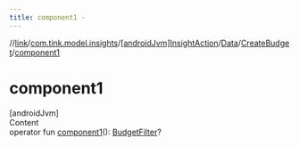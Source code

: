 ```yaml
---
title: component1 -
---
```

//[link](../../../../index.md)/[com.tink.model.insights](../../../index.md)/[[androidJvm]InsightAction](../../index.md)/[Data](../index.md)/[CreateBudget](index.md)/[component1](component1.md)



# component1  
[androidJvm]  
Content  
operator fun [component1](component1.md)(): [BudgetFilter](../../../../com.tink.model.budget/index.md#%5Bcom.tink.model.budget%2FBudgetFilter%2F%2F%2FPointingToDeclaration%2F%5D%2FClasslikes%2F-586840090)?  



